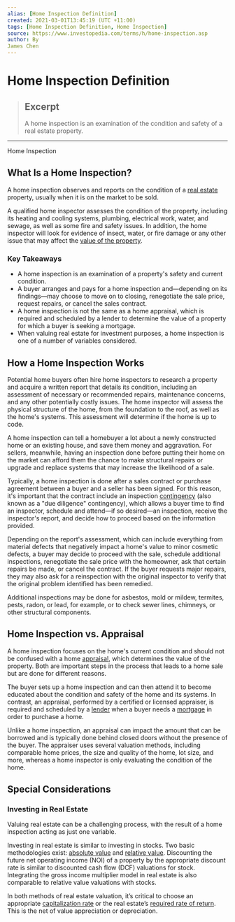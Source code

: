 ```yaml
---
alias: [Home Inspection Definition]
created: 2021-03-01T13:45:19 (UTC +11:00)
tags: [Home Inspection Definition, Home Inspection]
source: https://www.investopedia.com/terms/h/home-inspection.asp
author: By
James Chen
---
```


# Home Inspection Definition

> ## Excerpt
> A home inspection is an examination of the condition and safety of a real estate property.

---

Home Inspection
## What Is a Home Inspection?

A home inspection observes and reports on the condition of a [real estate](https://www.investopedia.com/terms/r/realestate.asp) property, usually when it is on the market to be sold.

A qualified home inspector assesses the condition of the property, including its heating and cooling systems, plumbing, electrical work, water, and sewage, as well as some fire and safety issues. In addition, the home inspector will look for evidence of insect, water, or fire damage or any other issue that may affect the [value of the property](https://www.investopedia.com/articles/mortgages-real-estate/11/valuing-real-estate.asp).

### Key Takeaways

-   A home inspection is an examination of a property's safety and current condition.
-   A buyer arranges and pays for a home inspection and—depending on its findings—may choose to move on to closing, renegotiate the sale price, request repairs, or cancel the sales contract.
-   A home inspection is not the same as a home appraisal, which is required and scheduled by a lender to determine the value of a property for which a buyer is seeking a mortgage.
-   When valuing real estate for investment purposes, a home inspection is one of a number of variables considered.

## How a Home Inspection Works

Potential home buyers often hire home inspectors to research a property and acquire a written report that details its condition, including an assessment of necessary or recommended repairs, maintenance concerns, and any other potentially costly issues. The home inspector will assess the physical structure of the home, from the foundation to the roof, as well as the home's systems. This assessment will determine if the home is up to code.

A home inspection can tell a homebuyer a lot about a newly constructed home or an existing house, and save them money and aggravation. For sellers, meanwhile, having an inspection done before putting their home on the market can afford them the chance to make structural repairs or upgrade and replace systems that may increase the likelihood of a sale.

Typically, a home inspection is done after a sales contract or purchase agreement between a buyer and a seller has been signed. For this reason, it's important that the contract include an inspection [contingency](https://www.investopedia.com/articles/personal-finance/102913/contingency-clauses-home-purchase-contracts.asp) (also known as a "due diligence" contingency), which allows a buyer time to find an inspector, schedule and attend—if so desired—an inspection, receive the inspector's report, and decide how to proceed based on the information provided.

Depending on the report's assessment, which can include everything from material defects that negatively impact a home's value to minor cosmetic defects, a buyer may decide to proceed with the sale, schedule additional inspections, renegotiate the sale price with the homeowner, ask that certain repairs be made, or cancel the contract. If the buyer requests major repairs, they may also ask for a reinspection with the original inspector to verify that the original problem identified has been remedied.

Additional inspections may be done for asbestos, mold or mildew, termites, pests, radon, or lead, for example, or to check sewer lines, chimneys, or other structural components.

## Home Inspection vs. Appraisal

A home inspection focuses on the home's current condition and should not be confused with a home [appraisal](https://www.investopedia.com/terms/a/appraisal.asp), which determines the value of the property. Both are important steps in the process that leads to a home sale but are done for different reasons.

The buyer sets up a home inspection and can then attend it to become educated about the condition and safety of the home and its systems. In contrast, an appraisal, performed by a certified or licensed appraiser, is required and scheduled by a [lender](https://www.investopedia.com/terms/l/lender.asp) when a buyer needs a [mortgage](https://www.investopedia.com/terms/m/mortgage.asp) in order to purchase a home.

Unlike a home inspection, an appraisal can impact the amount that can be borrowed and is typically done behind closed doors without the presence of the buyer. The appraiser uses several valuation methods, including comparable home prices, the size and quality of the home, lot size, and more, whereas a home inspector is only evaluating the condition of the home.

## Special Considerations

### Investing in Real Estate

Valuing real estate can be a challenging process, with the result of a home inspection acting as just one variable.

Investing in real estate is similar to investing in stocks. Two basic methodologies exist: [absolute value](https://www.investopedia.com/terms/a/absolute-value.asp) and [relative value](https://www.investopedia.com/terms/r/relative-value.asp). Discounting the future net operating income (NOI) of a property by the appropriate discount rate is similar to discounted cash flow (DCF) valuations for stock. Integrating the gross income multiplier model in real estate is also comparable to relative value valuations with stocks.

In both methods of real estate valuation, it’s critical to choose an appropriate [capitalization rate](https://www.investopedia.com/terms/c/capitalizationrate.asp) or the real estate’s [required rate of return](https://www.investopedia.com/terms/r/requiredrateofreturn.asp). This is the net of value appreciation or depreciation.

